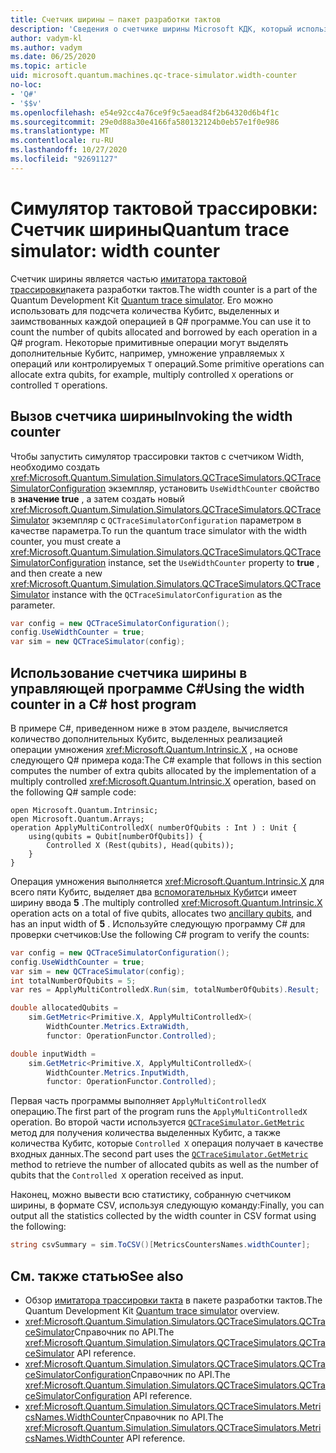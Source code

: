 ```yaml
---
title: Счетчик ширины — пакет разработки тактов
description: 'Сведения о счетчике ширины Microsoft КДК, который использует симулятор трассировки тактов для подсчета количества Кубитс, выделенных и заимствованных операциями в Q# программе.'
author: vadym-kl
ms.author: vadym
ms.date: 06/25/2020
ms.topic: article
uid: microsoft.quantum.machines.qc-trace-simulator.width-counter
no-loc:
- 'Q#'
- '$$v'
ms.openlocfilehash: e54e92cc4a76ce9f9c5aead84f2b64320d6b4f1c
ms.sourcegitcommit: 29e0d88a30e4166fa580132124b0eb57e1f0e986
ms.translationtype: MT
ms.contentlocale: ru-RU
ms.lasthandoff: 10/27/2020
ms.locfileid: "92691127"
---
```

# <a name="quantum-trace-simulator-width-counter"></a><span data-ttu-id="bb442-103">Симулятор тактовой трассировки: Счетчик ширины</span><span class="sxs-lookup"><span data-stu-id="bb442-103">Quantum trace simulator: width counter</span></span>

<span data-ttu-id="bb442-104">Счетчик ширины является частью [имитатора тактовой трассировки](xref:microsoft.quantum.machines.qc-trace-simulator.intro)пакета разработки тактов.</span><span class="sxs-lookup"><span data-stu-id="bb442-104">The width counter is a part of the Quantum Development Kit [Quantum trace simulator](xref:microsoft.quantum.machines.qc-trace-simulator.intro).</span></span> <span data-ttu-id="bb442-105">Его можно использовать для подсчета количества Кубитс, выделенных и заимствованных каждой операцией в Q# программе.</span><span class="sxs-lookup"><span data-stu-id="bb442-105">You can use it to count the number of qubits allocated and borrowed by each operation in a Q# program.</span></span> <span data-ttu-id="bb442-106">Некоторые примитивные операции могут выделять дополнительные Кубитс, например, умножение управляемых `X` операций или контролируемых `T` операций.</span><span class="sxs-lookup"><span data-stu-id="bb442-106">Some primitive operations can allocate extra qubits, for example, multiply controlled `X` operations or controlled `T` operations.</span></span>

## <a name="invoking-the-width-counter"></a><span data-ttu-id="bb442-107">Вызов счетчика ширины</span><span class="sxs-lookup"><span data-stu-id="bb442-107">Invoking the width counter</span></span>

<span data-ttu-id="bb442-108">Чтобы запустить симулятор трассировки тактов с счетчиком Width, необходимо создать <xref:Microsoft.Quantum.Simulation.Simulators.QCTraceSimulators.QCTraceSimulatorConfiguration> экземпляр, установить `UseWidthCounter` свойство в **значение true** , а затем создать новый <xref:Microsoft.Quantum.Simulation.Simulators.QCTraceSimulators.QCTraceSimulator> экземпляр с `QCTraceSimulatorConfiguration` параметром в качестве параметра.</span><span class="sxs-lookup"><span data-stu-id="bb442-108">To run the quantum trace simulator with the width counter, you must create a <xref:Microsoft.Quantum.Simulation.Simulators.QCTraceSimulators.QCTraceSimulatorConfiguration> instance, set the `UseWidthCounter` property to **true** , and then create a new <xref:Microsoft.Quantum.Simulation.Simulators.QCTraceSimulators.QCTraceSimulator> instance with the `QCTraceSimulatorConfiguration` as the parameter.</span></span> 

```csharp
var config = new QCTraceSimulatorConfiguration();
config.UseWidthCounter = true;
var sim = new QCTraceSimulator(config);
```

## <a name="using-the-width-counter-in-a-c-host-program"></a><span data-ttu-id="bb442-109">Использование счетчика ширины в управляющей программе C#</span><span class="sxs-lookup"><span data-stu-id="bb442-109">Using the width counter in a C# host program</span></span>

<span data-ttu-id="bb442-110">В примере C#, приведенном ниже в этом разделе, вычисляется количество дополнительных Кубитс, выделенных реализацией операции умножения <xref:Microsoft.Quantum.Intrinsic.X> , на основе следующего Q# примера кода:</span><span class="sxs-lookup"><span data-stu-id="bb442-110">The C# example that follows in this section computes the number of extra qubits allocated by the implementation of a multiply controlled <xref:Microsoft.Quantum.Intrinsic.X> operation, based on the following Q# sample code:</span></span>

```qsharp
open Microsoft.Quantum.Intrinsic;
open Microsoft.Quantum.Arrays;
operation ApplyMultiControlledX( numberOfQubits : Int ) : Unit {
    using(qubits = Qubit[numberOfQubits]) {
        Controlled X (Rest(qubits), Head(qubits));
    } 
}
```

<span data-ttu-id="bb442-111">Операция умножения выполняется <xref:Microsoft.Quantum.Intrinsic.X> для всего пяти Кубитс, выделяет два [вспомогательных Кубитс](xref:microsoft.quantum.glossary#ancilla)и имеет ширину ввода **5** .</span><span class="sxs-lookup"><span data-stu-id="bb442-111">The multiply controlled <xref:Microsoft.Quantum.Intrinsic.X> operation acts on a total of five qubits, allocates two [ancillary qubits](xref:microsoft.quantum.glossary#ancilla), and has an input width of **5** .</span></span> <span data-ttu-id="bb442-112">Используйте следующую программу C# для проверки счетчиков:</span><span class="sxs-lookup"><span data-stu-id="bb442-112">Use the following C# program to verify the counts:</span></span>

```csharp 
var config = new QCTraceSimulatorConfiguration();
config.UseWidthCounter = true;
var sim = new QCTraceSimulator(config);
int totalNumberOfQubits = 5;
var res = ApplyMultiControlledX.Run(sim, totalNumberOfQubits).Result;

double allocatedQubits = 
    sim.GetMetric<Primitive.X, ApplyMultiControlledX>(
        WidthCounter.Metrics.ExtraWidth,
        functor: OperationFunctor.Controlled); 

double inputWidth =
    sim.GetMetric<Primitive.X, ApplyMultiControlledX>(
        WidthCounter.Metrics.InputWidth,
        functor: OperationFunctor.Controlled);
```

<span data-ttu-id="bb442-113">Первая часть программы выполняет `ApplyMultiControlledX` операцию.</span><span class="sxs-lookup"><span data-stu-id="bb442-113">The first part of the program runs the `ApplyMultiControlledX` operation.</span></span> <span data-ttu-id="bb442-114">Во второй части используется [`QCTraceSimulator.GetMetric`](https://docs.microsoft.com/dotnet/api/microsoft.quantum.simulation.simulators.qctracesimulators.qctracesimulator.getmetric) метод для получения количества выделенных Кубитс, а также количества Кубитс, которые `Controlled X` операция получает в качестве входных данных.</span><span class="sxs-lookup"><span data-stu-id="bb442-114">The second part uses the [`QCTraceSimulator.GetMetric`](https://docs.microsoft.com/dotnet/api/microsoft.quantum.simulation.simulators.qctracesimulators.qctracesimulator.getmetric) method to retrieve the number of allocated qubits as well as the number of qubits that the `Controlled X` operation received as input.</span></span> 

<span data-ttu-id="bb442-115">Наконец, можно вывести всю статистику, собранную счетчиком ширины, в формате CSV, используя следующую команду:</span><span class="sxs-lookup"><span data-stu-id="bb442-115">Finally, you can output all the statistics collected by the width counter in CSV format using the following:</span></span>
```csharp
string csvSummary = sim.ToCSV()[MetricsCountersNames.widthCounter];
```

## <a name="see-also"></a><span data-ttu-id="bb442-116">См. также статью</span><span class="sxs-lookup"><span data-stu-id="bb442-116">See also</span></span>

- <span data-ttu-id="bb442-117">Обзор [имитатора трассировки такта](xref:microsoft.quantum.machines.qc-trace-simulator.intro) в пакете разработки тактов.</span><span class="sxs-lookup"><span data-stu-id="bb442-117">The Quantum Development Kit [Quantum trace simulator](xref:microsoft.quantum.machines.qc-trace-simulator.intro) overview.</span></span>
- <span data-ttu-id="bb442-118"><xref:Microsoft.Quantum.Simulation.Simulators.QCTraceSimulators.QCTraceSimulator>Справочник по API.</span><span class="sxs-lookup"><span data-stu-id="bb442-118">The <xref:Microsoft.Quantum.Simulation.Simulators.QCTraceSimulators.QCTraceSimulator> API reference.</span></span>
- <span data-ttu-id="bb442-119"><xref:Microsoft.Quantum.Simulation.Simulators.QCTraceSimulators.QCTraceSimulatorConfiguration>Справочник по API.</span><span class="sxs-lookup"><span data-stu-id="bb442-119">The <xref:Microsoft.Quantum.Simulation.Simulators.QCTraceSimulators.QCTraceSimulatorConfiguration> API reference.</span></span>
- <span data-ttu-id="bb442-120"><xref:Microsoft.Quantum.Simulation.Simulators.QCTraceSimulators.MetricsNames.WidthCounter>Справочник по API.</span><span class="sxs-lookup"><span data-stu-id="bb442-120">The <xref:Microsoft.Quantum.Simulation.Simulators.QCTraceSimulators.MetricsNames.WidthCounter> API reference.</span></span>
